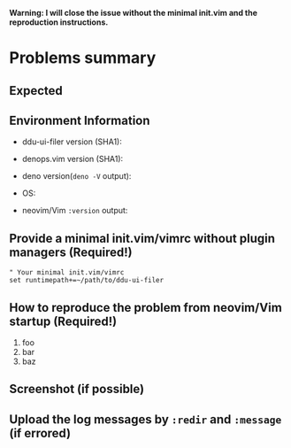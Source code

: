 **Warning: I will close the issue without the minimal init.vim and the
reproduction instructions.**

# Problems summary

## Expected

## Environment Information

- ddu-ui-filer version (SHA1):

- denops.vim version (SHA1):

- deno version(`deno -V` output):

- OS:

- neovim/Vim `:version` output:

## Provide a minimal init.vim/vimrc without plugin managers (Required!)

```vim
" Your minimal init.vim/vimrc
set runtimepath+=~/path/to/ddu-ui-filer
```

## How to reproduce the problem from neovim/Vim startup (Required!)

1. foo
2. bar
3. baz

## Screenshot (if possible)

## Upload the log messages by `:redir` and `:message` (if errored)

